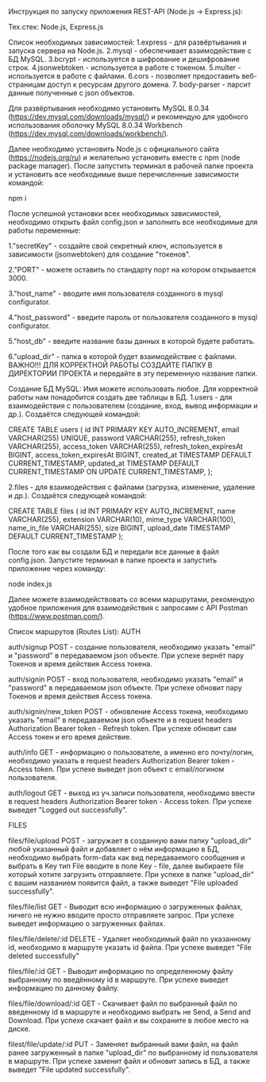 Инструкция по запуску приложения REST-API (Node.js -> Express.js):

Тех.стек: Node.js, Express.js

Список необходимых зависимостей: 1.express - для развёртывания и запуска сервера на Node.js. 2.mysql - обеспечивает взаимодействие с БД MySQL. 3.bcrypt - используется в шифрование и дешифрование строк. 4.jsonwebtoken - используется в работе с токеном. 5.multer - используется в работе с файлами. 6.cors - позволяет предоставить веб-страницам доступ к ресурсам другого домена. 7. body-parser - парсит данные полученные с json объектов.


Для развёртывания необходимо установить MySQL 8.0.34 (https://dev.mysql.com/downloads/mysql/) и рекомендую для удобного использования оболочку MySQL 8.0.34 Workbench (https://dev.mysql.com/downloads/workbench/).

Далее необходимо установить Node.js с официального сайта (https://nodejs.org/ru) и желательно установить вместе с npm (node package manager). После запустить терминал в рабочей папке проекта и установить все необходимые выше перечисленные зависимости командой:

npm i

После успешной установки всех необходимых зависимостей, необходимо открыть файл config.json и заполнить все необходимые для работы переменные:

1."secretKey" - создайте свой секретный ключ, используется в зависимости (jsonwebtoken) для создание "токенов".

2."PORT" - можете оставить по стандарту порт на котором открывается 3000.

3."host_name" - вводите имя пользователя созданного в mysql configurator.

4."host_password" - введите пароль от пользователя созданного в mysql configurator.

5."host_db" - введите название базы данных в которой будете работать.

6."upload_dir" - папка в которой будет взаимодействие с файлами. ВАЖНО!!! ДЛЯ КОРРЕКТНОЙ РАБОТЫ СОЗДАЙТЕ ПАПКУ В ДИРЕКТОРИИ ПРОЕКТА и передайте в эту переменную название папки.


Создание БД MySQL:
Имя можете использовать любое. Для корректной работы нам понадобится создать две таблицы в БД. 
1.users - для взаимодействия с пользователем (создание, вход, вывод информации и др.).
Создаётся следующей командой:

CREATE TABLE users (
  id INT PRIMARY KEY AUTO_INCREMENT,
  email VARCHAR(255) UNIQUE,
  password VARCHAR(255),
  refresh_token VARCHAR(255),
  access_token VARCHAR(255),
  refresh_token_expiresAt BIGINT,
  access_token_expiresAt BIGINT,
  created_at TIMESTAMP DEFAULT CURRENT_TIMESTAMP,
  updated_at TIMESTAMP DEFAULT CURRENT_TIMESTAMP ON UPDATE CURRENT_TIMESTAMP,
);

2.files - для взаимодействия с файлами (загрузка, изменение, удаление и др.).
Создаётся следующей командой:

CREATE TABLE files (
  id INT PRIMARY KEY AUTO_INCREMENT,
  name VARCHAR(255),
  extension VARCHAR(10),
  mime_type VARCHAR(100),
  name_in_file VARCHAR(255),
  size BIGINT,
  upload_date TIMESTAMP DEFAULT CURRENT_TIMESTAMP
);

После того как вы создали БД и передали все данные в файл config.json. Запустите терминал в папке проекта и запустить приложение через команду:

node index.js

Далее можете взаимодействовать со всеми маршрутами, рекомендую удобное приложения для взаимодействия с запросами с API Postman (https://www.postman.com/).

Список маршрутов (Routes List):
AUTH

auth/signup POST - создание пользователя, необходимо указать "email" и "password" в передаваемом json объекте. При успехе вернёт пару Токенов и время действия Access токена.

auth/signin POST - вход пользователя, необходимо указать "email" и "password" в передаваемом json объекте. При успехе обновит пару Токенов и время действия Access токена.

auth/signin/new_token POST - обновление Access токена, необходимо указать "email" в передаваемом json объекте и в request headers Authorization Bearer token - Refresh token. При успехе обновит сам Access токен и его время действие.

auth/info GET - информацию о пользователе, а именно его почту/логин, необходимо указать в request headers Authorization Bearer token - Access token. При успехе выведет json объект с email/логином пользователя.

auth/logout GET - выход из уч.записи пользователя, необходимо ввести в request headers Authorization Bearer token - Access token. При успехе выведет "Logged out successfully".


FILES

files/file/upload POST - загружает в созданную вами папку "upload_dir" любой указанный файл и добавляет о нём информацию в БД, необходимо выбрать form-data как вид передаваемого сообщения и выбрать в Key тип File вводите в поле Key - file, далее выбираете file который хотите загрузить отправляете. При успехе в папке "upload_dir" с вашим названием появится файл, а также выведет "File uploaded successfully".

files/file/list GET - Выводит всю информацию о загруженных файлах, ничего не нужно вводите просто отправляете запрос. При успехе выведет информацию о загруженных файлах.

files/file/delete/:id DELETE - Удаляет необходимый файл по указанному id, необходимо в маршруте указать id файла. При успехе выведет "File deleted successfully"

files/file/:id GET - Выводит информацию по определенному файлу выбранному по введённому id в маршруте. При успехе выведет информацию по данному файлу.

files/file/download/:id GET - Скачивает файл по выбранный файл по введенному id в маршруте и необходимо выбрать не Send, а Send and Download. При успехе скачает файл и вы сохраните в любое место на диске.

filest/file/update/:id PUT - Заменяет выбранный вами файл, на файл ранее загруженный в папке "upload_dir" по выбранному id пользователя в маршруте. При успехе заменит файл и обновит запись в БД, а также выведет "File updated successfully".
